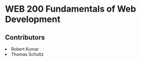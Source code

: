 <h1>WEB 200 Fundamentals of Web Development</h1>
<h2>Contributors</h2>
<li>Robert Kumar</li>
<li>Thomas Schultz</li>